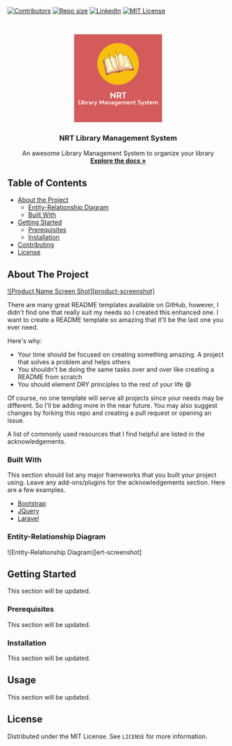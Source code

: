 [![Contributors][contributors-shield]][contributors-url]
[![Repo size][repo-size-shield]][repo-url]
[![LinkedIn][linkedin-shield]][linkedin-url]
[![MIT License][license-shield]][license-url]

<!-- PROJECT LOGO -->
<br />
<p align="center">
    <img src="./images/nrt-lms-logo.png" alt="Logo" width="200" height="200">
  <h3 align="center">NRT Library Management System</h3>

  <p align="center">
    An awesome Library Management System to organize your library
    <br />
    <a href="https://github.com/othneildrew/Best-README-Template"><strong>Explore the docs »</strong></a>
    <br />
  </p>
</p>

<!-- TABLE OF CONTENTS -->

## Table of Contents

- [About the Project](#about-the-project)
  - [Entity-Relationship Diagram](#entity-relationship-diagram)
  - [Built With](#built-with)
- [Getting Started](#getting-started)
  - [Prerequisites](#prerequisites)
  - [Installation](#installation)
- [Contributing](#contributing)
- [License](#license)

<!-- ABOUT THE PROJECT -->

## About The Project

[![Product Name Screen Shot][product-screenshot]](https://example.com)

There are many great README templates available on GitHub, however, I didn't find one that really suit my needs so I created this enhanced one. I want to create a README template so amazing that it'll be the last one you ever need.

Here's why:

- Your time should be focused on creating something amazing. A project that solves a problem and helps others
- You shouldn't be doing the same tasks over and over like creating a README from scratch
- You should element DRY principles to the rest of your life :smile:

Of course, no one template will serve all projects since your needs may be different. So I'll be adding more in the near future. You may also suggest changes by forking this repo and creating a pull request or opening an issue.

A list of commonly used resources that I find helpful are listed in the acknowledgements.

### Built With

This section should list any major frameworks that you built your project using. Leave any add-ons/plugins for the acknowledgements section. Here are a few examples.

- [Bootstrap](https://getbootstrap.com)
- [JQuery](https://jquery.com)
- [Laravel](https://laravel.com)

### Entity-Relationship Diagram

![Entity-Relationship Diagram][ert-screenshot]

<!-- GETTING STARTED -->

## Getting Started

This section will be updated.

### Prerequisites

This section will be updated.

### Installation

This section will be updated.

<!-- USAGE EXAMPLES -->

## Usage

This section will be updated.

<!-- LICENSE -->

## License

Distributed under the MIT License. See `LICENSE` for more information.

[repo-url]: https://github.com/rtanyildizi/Library-Management-System/
[contributors-shield]: https://img.shields.io/github/contributors/rtanyildizi/Library-Management-System
[contributors-url]: https://github.com/othneildrew/Best-README-Template/graphs/contributors
[repo-size-shield]: https://img.shields.io/github/repo-size/rtanyildizi/Library-Management-System
[license-shield]: https://img.shields.io/github/license/rtanyildizi/Library-Management-System
[license-url]: https://github.com/rtanyildizi/Library-Management-System/blob/main/LICENSE
[linkedin-shield]: https://img.shields.io/badge/-LinkedIn-grey
[linkedin-url]: https://linkedin.com/in/nurettin-resul-a3a0141a7
[erd-screenshot]: images/nrt-lms-erd.png
